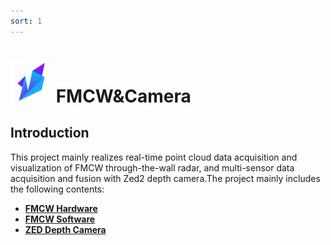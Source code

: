```yaml
---
sort: 1
---
```


#   <img src="https://raw.githubusercontent.com/DeepWiSe888/AIWiSeDoc/main/img/AIWISE.png" width="66" height="66"/>  FMCW&Camera

## Introduction
This project mainly realizes real-time point cloud data acquisition and visualization of FMCW through-the-wall radar, and multi-sensor data acquisition and fusion  with Zed2 depth camera.The project mainly includes the following contents:  
* **[FMCW Hardware](https://deepwise888.github.io/AIWiSeDoc/FMCW&Camera/fmcw_hardware.html)**
* **[FMCW Software](https://deepwise888.github.io/AIWiSeDoc/FMCW&Camera/fmcw_software.html)**
* **[ZED Depth Camera](https://deepwise888.github.io/AIWiSeDoc/FMCW&Camera/zed2_camera.html)**

